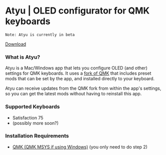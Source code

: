 # Atyu | OLED configurator for QMK keyboards

`Note: Atyu is currently in beta`

[Download](https://github.com/atude/atyu-app/releases)

### What is Atyu?
Atyu is a Mac/Windows app that lets you configure OLED (and other) settings for QMK keyboards. It uses a [fork of QMK](https://github.com/atude/qmk_firmware) that includes preset mods that can be set by the app, and installed directly to your keyboard. 

Atyu can receive updates from the QMK fork from within the app's settings, so you can get the latest mods without having to reinstall this app.

### Supported Keyboards
- Satisfaction 75
- (possibly more soon?)

### Installation Requirements
- [QMK (QMK MSYS if using Windows)](https://docs.qmk.fm/#/newbs_getting_started?id=set-up-your-environment) (you only need to do step 2)


